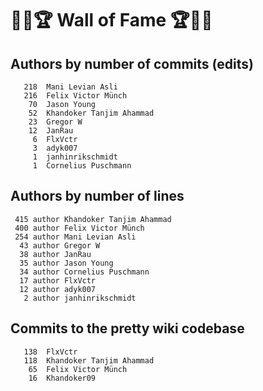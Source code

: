 # 👏💫🏆 Wall of Fame 🏆💫👏

## Authors by number of commits (edits)

```
   218	Mani Levian Asli
   216	Felix Victor Münch
    70	Jason Young
    52	Khandoker Tanjim Ahammad
    23	Gregor W
    12	JanRau
     6	FlxVctr
     3	adyk007
     1	janhinrikschmidt
     1	Cornelius Puschmann
```

## Authors by number of lines

```
 415 author Khandoker Tanjim Ahammad
 400 author Felix Victor Münch
 254 author Mani Levian Asli
  43 author Gregor W
  38 author JanRau
  35 author Jason Young
  34 author Cornelius Puschmann
  17 author FlxVctr
  12 author adyk007
   2 author janhinrikschmidt
```

## Commits to the pretty wiki codebase

```
   138	FlxVctr
   118	Khandoker Tanjim Ahammad
    65	Felix Victor Münch
    16	Khandoker09
```
